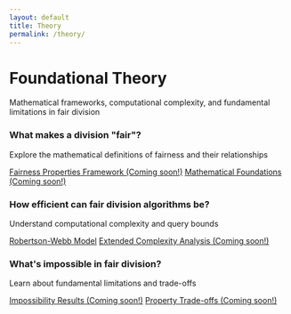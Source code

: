 ```yaml
---
layout: default
title: Theory
permalink: /theory/
---
```


<div class="page-header">
  <h1 class="page-title">Foundational Theory</h1>
  <p class="page-description">Mathematical frameworks, computational complexity, and fundamental limitations in fair division</p>
</div>

<div class="theory-questions">

  <div class="question-block">
    <h3>What makes a division "fair"?</h3>
    <p>Explore the mathematical definitions of fairness and their relationships</p>
    <div class="question-links">
      <a href="/theory/fairness-properties/">Fairness Properties Framework (Coming soon!)</a>
      <a href="/theory/foundations/">Mathematical Foundations (Coming soon!)</a>
    </div>
  </div>

  <div class="question-block">
    <h3>How efficient can fair division algorithms be?</h3>
    <p>Understand computational complexity and query bounds</p>
    <div class="question-links">
      <a href="/theory/robertson-webb-query-model/">Robertson-Webb Model</a>
      <a href="/theory/complexity/">Extended Complexity Analysis (Coming soon!)</a>
    </div>
  </div>

  <div class="question-block">
    <h3>What's impossible in fair division?</h3>
    <p>Learn about fundamental limitations and trade-offs</p>
    <div class="question-links">
      <a href="/theory/impossibility/">Impossibility Results (Coming soon!)</a>
      <a href="/theory/tradeoffs/">Property Trade-offs (Coming soon!)</a>
    </div>
  </div>
</div>